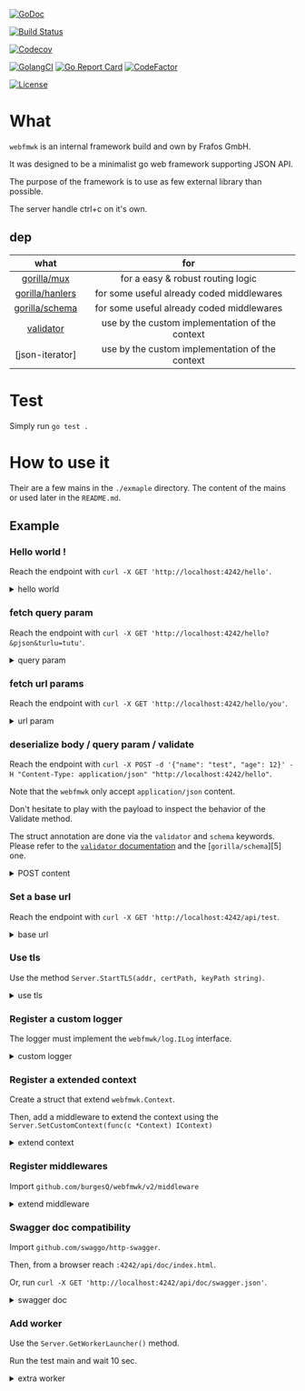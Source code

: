 [![GoDoc](http://img.shields.io/badge/go-documentation-blue.svg?style=flat-square)](http://godoc.org/github.com/burgesQ/webfmwk)

[![Build Status](http://img.shields.io/travis/burgesQ/webfmwk.svg?style=flat-square)](https://travis-ci.org/burgesQ/webfmwk)

[![Codecov](https://img.shields.io/codecov/c/github/burgesQ/webfmwk.svg?style=flat-square)](https://codecov.io/gh/burgesQ/webfmwk) 

[![GolangCI](https://golangci.com/badges/github.com/burgesQ/webfmwk.svg)](https://golangci.com)
[![Go Report Card](https://goreportcard.com/badge/github.com/burgesQ/webfmwk?style=flat-square)](https://goreportcard.com/report/github.com/burgesQ/webfmwk)
[![CodeFactor](https://www.codefactor.io/repository/github/burgesq/webfmwk/badge)](https://www.codefactor.io/repository/github/burgesq/webfmwk)

[![License](http://img.shields.io/badge/license-mit-blue.svg?style=flat-square)](https://raw.githubusercontent.com/burgesQ/webfmwk/master/LICENSE)


# What

`webfmwk` is an internal framework build and own by Frafos GmbH. 

It was designed to be a minimalist go web framework supporting JSON API. 

The purpose of the framework is to use as few external library than possible.

The server handle ctrl+c on it's own.

## dep

| what                 | for                                             |
| :-:                  | :-:                                             |
| [gorilla/mux][1]     | for a easy & robust routing logic               |
| [gorilla/hanlers][2] | for some useful already coded middlewares       |
| [gorilla/schema][4]  | for some useful already coded middlewares       |
| [validator][3]       | use by the custom implementation of the context |
| [json-iterator]      | use by the custom implementation of the context |



# Test

Simply run `go test .`

# How to use it

Their are a few mains in the `./exmaple` directory. The content of the mains or used later in the `README.md`.

## Example

### Hello world !

Reach the endpoint with `curl -X GET 'http://localhost:4242/hello'`.

<details><summary>hello world</summary>
<p>

```go
package main

import (
	"net/http"

	w "github.com/burgesQ/webfmwk/v2"
)

func main() {
	// create server
	s := w.InitServer(true)

	s.GET("/hello", func(c w.IContext) {
		c.JSONBlob(http.StatusOK, []byte(`{ "message": "hello world" }`))
	})

	// start asynchronously on :4242
	go func() {
		s.Start(":4242")
	}()

	// ctrl+c is handled internally
	defer s.WaitAndStop()
}
```

</p>
</details>

### fetch query param

Reach the endpoint with `curl -X GET 'http://localhost:4242/hello?&pjson&turlu=tutu'`.

<details><summary>query param</summary>
<p>


```go
package main

import (
	"net/http"

	w "github.com/burgesQ/webfmwk/v2"
	"github.com/burgesQ/webfmwk/v2/log"
)

func main() {
	// create server
	s := w.InitServer(true)

	s.GET("/hello", func(c w.IContext) {
		var (
			queries   = c.GetQueries()
			pjson, ok = c.GetQuery("pjson")
		)
		if ok {
			log.Errorf("%#v", pjson)
		}
		c.JSON(http.StatusOK, queries)
	})

	// start asynchronously on :4242
	go func() {
		s.Start(":4242")
	}()

	// ctrl+c is handled internally
	defer s.WaitAndStop()
}
```

</p>
</details>

### fetch url params

Reach the endpoint with `curl -X GET 'http://localhost:4242/hello/you'`.

<details><summary>url param</summary>
<p>

```go
package main

import (
	"net/http"

	w "github.com/burgesQ/webfmwk/v2"
)

func main() {
	// create server
	s := w.InitServer(true)

	s.GET("/hello/{id}", func(c w.IContext) {
		c.JSONBlob(http.StatusOK, []byte(`{ "id": "`+c.GetVar("id")+`" }`))
	})

	// start asynchronously on :4242
	go func() {
		s.Start(":4242")
	}()

	// ctrl+c is handled internally
	defer s.WaitAndStop()
}
```

</p>
</details>

### deserialize body / query param / validate

Reach the endpoint with `curl -X POST -d '{"name": "test", "age": 12}' -H "Content-Type: application/json" "http://localhost:4242/hello"`.

Note that the `webfmwk` only accept `application/json` content.

Don't hesitate to play with the payload to inspect the behavior of the Validate method.

The struct annotation are done via the `validator`  and `schema` keywords. Please refer to the [`validator` documentation][3] and the [`gorilla/schema`][5] one.

<details><summary>POST content</summary>
<p>

```go
package main

import (
	"net/http"

	w "github.com/burgesQ/webfmwk/v2"
)

type (
	// Content hold the body of the request
	Content struct {
		Name string `schema:"name" json:"name" validate:"omitempty"`
		Age  int    `schema:"age" json:"age" validate:"gte=1"`
	}

	// QueryParam hold the query params
	QueryParam struct {
		PJSON bool `schema:"pjson" json:"pjson"`
		Val   int  `schema:"val" json:"val" validate:"gte=1"`
	}

	// Payload hold the output of the endpoint
	Payload struct {
		Content Content    `json:"content"`
		QP      QueryParam `json:"query_param"`
	}
)

func main() {
	// create server
	s := w.InitServer(true)

	s.POST("/hello", func(c w.IContext) {

		out := Payload{}

		c.FetchContent(&out.content)
		c.Validate(out.content)

		c.DecodeQP(&out.qp)
		c.Validate(out.qp)

		c.JSON(http.StatusOK, out)
	})

	// start asynchronously on :4242
	go func() {
		s.Start(":4244")
	}()

	// ctrl+c is handled internally
	defer s.WaitAndStop()
}
```

</p>
</details>

### Set a base url

Reach the endpoint with `curl -X GET 'http://localhost:4242/api/test`.

<details><summary>base url</summary>
<p>

```go
package main

import (
	w "github.com/burgesQ/webfmwk/v2"
)

func main() {
	// init server w/ ctrl+c support
	s := w.InitServer(true)

	s.SetPrefix("/api")

	s.GET("/test", func(c w.IContext) error {
		return c.JSONOk("ok")
	})

	// start asynchronously on :4242
	go func() {
		s.Start(":4242")
	}()

	// ctrl+c is handled internally
	defer s.WaitAndStop()
}
```

</p>
</details>


### Use tls

Use the method `Server.StartTLS(addr, certPath, keyPath string)`.

<details><summary>use tls</summary>
<p>

```go
package main

import (
	w "github.com/burgesQ/webfmwk/v2"
)

func main() {
	// init server w/ ctrl+c support
	s := w.InitServer(true)

	s.GET("/test", func(c w.IContext) error {
		return c.JSONOk("ok")
	})

	// start asynchronously on :4242
	go func() {
		s.StartTLS(":4242", TLSConfig{
			Cert:     "/path/to/cert",
			Key:      "/path/to/key",
			Insecure: true,
		})
	}()

	// ctrl+c is handled internally
	defer s.WaitAndStop()
}
```

</p>
</details>

### Register a custom logger

The logger must implement the `webfmwk/log.ILog` interface.

<details><summary>custom logger</summary>
<p>

```go
package main

import (
	w "github.com/burgesQ/webfmwk/v2"
	"github.com/burgesQ/webfmwk/v2/log"
)

// GetLogger return a log.ILog interface
var logger = log.GetLogger()

func main() {
	// init server w/ ctrl+c support
	s := w.InitServer(true)

	s.SetLogger(logger)

	s.GET("/test", func(c w.IContext) error {
		return c.JSONOk("ok")
	})

	// start asynchronously on :4242
	go func() {
		s.StartTLS(":4242", TLSConfig{
			Cert:     "/path/to/cert",
			Key:      "/path/to/key",
			Insecure: true,
		})
	}()

	// ctrl+c is handled internally
	defer s.WaitAndStop()
}
```

</p>
</details>

### Register a extended context

Create a struct that extend `webfmwk.Context`. 

Then, add a middleware to extend the context using the `Server.SetCustomContext(func(c *Context) IContext)`

<details><summary>extend context</summary>
<p>

```go
package main

import (
	w "github.com/burgesQ/webfmwk/v2"
)

type customContext struct {
	w.Context
	customVal string
}

func main() {
	// init server w/ ctrl+c support
	s := w.InitServer(true)

	s.SetCustomContext(func(c *w.Context) w.IContext {
		ctx := &customContext{*c, "42"}
		return ctx
	})

	s.GET("/test", func(c w.IContext) {
		ctx := c.(*customContext)
		c.JSONOk(ctx.customVal)
	})

	// start asynchronously on :4242
	go func() {
		s.Start(":4244")
	}()

	// ctrl+c is handled internally
	defer s.WaitAndStop()
}
```

</p>
</details>

### Register middlewares

Import `github.com/burgesQ/webfmwk/v2/middleware`

<details><summary>extend middleware</summary>
<p>

```go
package main

import (
	w "github.com/burgesQ/webfmwk/v2"
	m "github.com/burgesQ/webfmwk/v2/middleware"
)

func main() {

	// init server w/ ctrl+c support
	s := w.InitServer(true)

	s.AddMiddleware(m.Logging)
	s.AddMiddleware(m.Security)

	s.GET("/test", func(c w.IContext) error {
		return c.JSONOk("ok")
	})

	// start asynchronously on :4242
	go func() {
		s.Start(":4242")
	}()

	// ctrl+c is handled internally
	defer s.WaitAndStop()
}
```

</p>
</details>

### Swagger doc compatibility

Import `github.com/swaggo/http-swagger`.

Then, from a browser reach `:4242/api/doc/index.html`. 

Or, run `curl -X GET 'http://localhost:4242/api/doc/swagger.json'`.

<details><summary>swagger doc</summary>
<p>

```go
package main

import (
	w "github.com/burgesQ/webfmwk/v2"
	httpSwagger "github.com/swaggo/http-swagger"
)

type Answer struct {
	Message string `json:"message"`
}

// @Summary hello world
// @Description Return a simple greeting
// @Param pjson query bool false "return a pretty JSON"
// @Success 200 {object} db.Reply
// @Produce application/json
// @Router /hello [get]
func hello(c w.IContext) error {
	return c.JSONOk(Answer{"ok"})
}

// @title hello world API
// @version 1.0
// @description This is an simple API
// @termsOfService https://www.youtube.com/watch?v=DLzxrzFCyOs
// @contact.name Quentin Burgess
// @contact.url github.com/burgesQ
// @contact.email quentin@frafos.com
// @license.name GFO
// @host localhost:4242
func main() {
	// init server w/ ctrl+c support
	s := w.InitServer(true)

    s.SetPrefix("/api")

    s.RegisterDocHandler(httpSwagger.WrapHandler)

	s.GET("/test", func(c w.IContext) error {
		return c.JSONOk("ok")
	})

	// start asynchronously on :4242
	go func() {
		s.Start(":4242")
	}()

	// ctrl+c is handled internally
	defer s.WaitAndStop()
}
```
</p>
</details>

### Add worker 

Use the `Server.GetWorkerLauncher()` method.

Run the test main and wait 10 sec.

<details><summary>extra worker</summary>
<p>

```go
package main

import (
	"time"

	w "github.com/burgesQ/webfmwk/v2"
	"github.com/burgesQ/webfmwk/v2/log"
)

func main() {

	log.SetLogLevel(log.LogDEBUG)

	// init server w/ ctrl+c support
	s := w.InitServer(true)
	wl := s.GetLauncher()

	s.GET("/test", func(c w.IContext) {
		c.JSONOk("ok")
	})

	wl.Start("custom worker", func() error {
		time.Sleep(10 * time.Second)
		log.Debugf("done")
		return nil
	})

	// start asynchronously on :4242
	go func() {
		s.Start(":4242")
	}()

	// ctrl+c is handled internally
	defer s.WaitAndStop()
}
```

</p>
</details>

[1]: https://github.com/gorilla/mux
[2]: https://github.com/gorilla/handlers
[3]: gopkg.in/go-playground/validator.v9 
[4]: https://github.com/gorilla/schema
